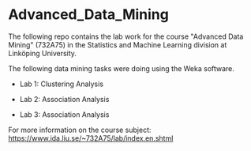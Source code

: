 # Advanced_Data_Mining

The following repo contains the lab work for the course "Advanced Data Mining" (732A75) in the Statistics and Machine Learning division at Linköping University.

The following data mining tasks were doing using the Weka software. 

- Lab 1: Clustering Analysis 

- Lab 2: Association Analysis

- Lab 3: Association Analysis


For more information on the course subject: https://www.ida.liu.se/~732A75/lab/index.en.shtml

